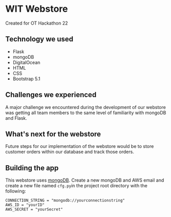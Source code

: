 ﻿# WIT Webstore

Created for OT Hackathon 22

## Technology we used
* Flask
* mongoDB
* DigitalOcean
* HTML
* CSS
* Bootstrap 5.1

## Challenges we experienced
A major challenge we encountered during the development of our webstore was getting all team members to the same level of familiarity with mongoDB and Flask.

## What's next for the webstore
Future steps for our implementation of the webstore would be to store customer orders within our database and track those orders.

## Building the app
This webstore uses [mongoDB](https://www.mongodb.com/). Create a new mongoDB and AWS email and create a new file named `cfg.py`in the project root directory with the following:

```properties
CONNECTION_STRING = "mongodb://yourconnectionstring"
AWS_ID = "yourID"  
AWS_SECRET = "yourSecret"
```

